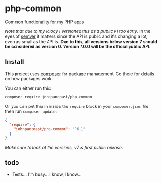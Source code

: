 # php-common

Common functionality for my PHP apps

*Note that due to my idiocy I versioned this as a public v1 too early.* In the
eyes of [semver](http://semver.org/) it matters since the API is public and
it's changing a lot, even as small as the API is. **Due to this, all versions
below version 7 should be considered as version 0. Version 7.0.0 will be the
official public API.**

## Install

This project uses [composer](https://getcomposer.org/) for package management. Go there for details on how packages work.

You can either run this:

```bash
composer require johnpancoast/php-common
```

Or you can put this in inside the `require` block in your `composer.json` file then run `composer update`:

```json
{
  "require": {
    "johnpancoast/php-common": "^6.1"
  }
}
```

*Make sure to look at the versions, v7 is first public release*.

## todo
* Tests... I'm busy... I know, I know...
